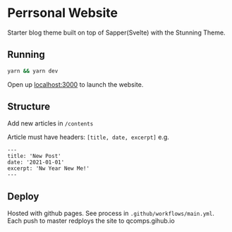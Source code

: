 # Perrsonal Website

Starter blog theme built on top of Sapper(Svelte) with the Stunning Theme.

## Running

```bash
yarn && yarn dev
```

Open up [localhost:3000](http://localhost:3000) to launch the website.

## Structure

Add new articles in `/contents`

Article must have headers: `[title, date, excerpt]` e.g.

```
---
title: 'New Post'
date: '2021-01-01'
excerpt: 'Nw Year New Me!'
---
```

## Deploy

Hosted with github pages. See process in `.github/workflows/main.yml`. Each push to master redploys the site to qcomps.gihub.io
